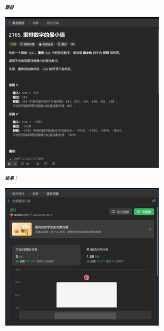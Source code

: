 ##### [题目](https://leetcode.cn/problems/smallest-value-of-the-rearranged-number/description/)
![pic](img.png)
##### 结果：
![pic](result.png)